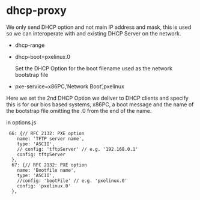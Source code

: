 # dhcp-proxy

We only send DHCP option and not main IP address and mask, this is used so we can interoperate with and existing DHCP Server on the network.
* dhcp-range

* dhcp-boot=pxelinux.0

  Set the DHCP Option for the boot filename used as the network bootstrap file
  
* pxe-service=x86PC,’Network Boot’,pxelinux

 Here we set the 2nd DHCP Option we deliver to DHCP clients and specify this is for our bios based systems, x86PC, a boot message and the name of the bootstrap file omitting the .0 from the end of the name.

in options.js

```
 66: {// RFC 2132: PXE option
    name: 'TFTP server name',
    type: 'ASCII',
    // config: 'tftpServer' // e.g. '192.168.0.1'
    config: tftpServer
  },
  67: {// RFC 2132: PXE option
    name: 'Bootfile name',
    type: 'ASCII',
    //config: 'bootFile' // e.g. 'pxelinux.0'
    config: 'pxelinux.0'
  },
  ```
